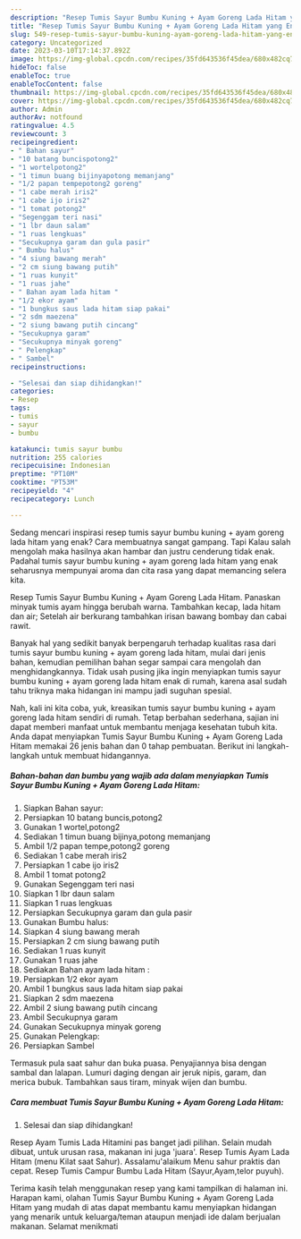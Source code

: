 ```yaml
---
description: "Resep Tumis Sayur Bumbu Kuning + Ayam Goreng Lada Hitam yang Enak Banget"
title: "Resep Tumis Sayur Bumbu Kuning + Ayam Goreng Lada Hitam yang Enak Banget"
slug: 549-resep-tumis-sayur-bumbu-kuning-ayam-goreng-lada-hitam-yang-enak-banget
category: Uncategorized
date: 2023-03-10T17:14:37.892Z
image: https://img-global.cpcdn.com/recipes/35fd643536f45dea/680x482cq70/tumis-sayur-bumbu-kuning-ayam-goreng-lada-hitam-foto-resep-utama.jpg
hideToc: false
enableToc: true
enableTocContent: false
thumbnail: https://img-global.cpcdn.com/recipes/35fd643536f45dea/680x482cq70/tumis-sayur-bumbu-kuning-ayam-goreng-lada-hitam-foto-resep-utama.jpg
cover: https://img-global.cpcdn.com/recipes/35fd643536f45dea/680x482cq70/tumis-sayur-bumbu-kuning-ayam-goreng-lada-hitam-foto-resep-utama.jpg
author: Admin
authorAv: notfound
ratingvalue: 4.5
reviewcount: 3
recipeingredient:
- " Bahan sayur"
- "10 batang buncispotong2"
- "1 wortelpotong2"
- "1 timun buang bijinyapotong memanjang"
- "1/2 papan tempepotong2 goreng"
- "1 cabe merah iris2"
- "1 cabe ijo iris2"
- "1 tomat potong2"
- "Segenggam teri nasi"
- "1 lbr daun salam"
- "1 ruas lengkuas"
- "Secukupnya garam dan gula pasir"
- " Bumbu halus"
- "4 siung bawang merah"
- "2 cm siung bawang putih"
- "1 ruas kunyit"
- "1 ruas jahe"
- " Bahan ayam lada hitam "
- "1/2 ekor ayam"
- "1 bungkus saus lada hitam siap pakai"
- "2 sdm maezena"
- "2 siung bawang putih cincang"
- "Secukupnya garam"
- "Secukupnya minyak goreng"
- " Pelengkap"
- " Sambel"
recipeinstructions:

- "Selesai dan siap dihidangkan!"
categories:
- Resep
tags:
- tumis
- sayur
- bumbu

katakunci: tumis sayur bumbu 
nutrition: 255 calories
recipecuisine: Indonesian
preptime: "PT10M"
cooktime: "PT53M"
recipeyield: "4"
recipecategory: Lunch

---
```



Sedang mencari inspirasi resep tumis sayur bumbu kuning + ayam goreng lada hitam yang enak? Cara membuatnya sangat gampang. Tapi Kalau salah mengolah maka hasilnya akan hambar dan justru cenderung tidak enak. Padahal tumis sayur bumbu kuning + ayam goreng lada hitam yang enak seharusnya mempunyai aroma dan cita rasa yang dapat memancing selera kita.


Resep Tumis Sayur Bumbu Kuning + Ayam Goreng Lada Hitam. Panaskan minyak tumis ayam hingga berubah warna. Tambahkan kecap, lada hitam dan air; Setelah air berkurang tambahkan irisan bawang bombay dan cabai rawit.

Banyak hal yang sedikit banyak berpengaruh terhadap kualitas rasa dari tumis sayur bumbu kuning + ayam goreng lada hitam, mulai dari jenis bahan, kemudian pemilihan bahan segar sampai cara mengolah dan menghidangkannya. Tidak usah pusing jika ingin menyiapkan tumis sayur bumbu kuning + ayam goreng lada hitam enak di rumah, karena asal sudah tahu triknya maka hidangan ini mampu jadi suguhan spesial.


Nah, kali ini kita coba, yuk, kreasikan tumis sayur bumbu kuning + ayam goreng lada hitam sendiri di rumah. Tetap berbahan sederhana, sajian ini dapat memberi manfaat untuk membantu menjaga kesehatan tubuh kita. Anda dapat menyiapkan Tumis Sayur Bumbu Kuning + Ayam Goreng Lada Hitam memakai 26 jenis bahan dan 0 tahap pembuatan. Berikut ini langkah-langkah untuk membuat hidangannya.

<!--inarticleads1-->

##### Bahan-bahan dan bumbu yang wajib ada dalam menyiapkan Tumis Sayur Bumbu Kuning + Ayam Goreng Lada Hitam:

1. Siapkan  Bahan sayur:
1. Persiapkan 10 batang buncis,potong2
1. Gunakan 1 wortel,potong2
1. Sediakan 1 timun buang bijinya,potong memanjang
1. Ambil 1/2 papan tempe,potong2 goreng
1. Sediakan 1 cabe merah iris2
1. Persiapkan 1 cabe ijo iris2
1. Ambil 1 tomat potong2
1. Gunakan Segenggam teri nasi
1. Siapkan 1 lbr daun salam
1. Siapkan 1 ruas lengkuas
1. Persiapkan Secukupnya garam dan gula pasir
1. Gunakan  Bumbu halus:
1. Siapkan 4 siung bawang merah
1. Persiapkan 2 cm siung bawang putih
1. Sediakan 1 ruas kunyit
1. Gunakan 1 ruas jahe
1. Sediakan  Bahan ayam lada hitam :
1. Persiapkan 1/2 ekor ayam
1. Ambil 1 bungkus saus lada hitam siap pakai
1. Siapkan 2 sdm maezena
1. Ambil 2 siung bawang putih cincang
1. Ambil Secukupnya garam
1. Gunakan Secukupnya minyak goreng
1. Gunakan  Pelengkap:
1. Persiapkan  Sambel


Termasuk pula saat sahur dan buka puasa. Penyajiannya bisa dengan sambal dan lalapan. Lumuri daging dengan air jeruk nipis, garam, dan merica bubuk. Tambahkan saus tiram, minyak wijen dan bumbu. 

<!--inarticleads2-->

##### Cara membuat Tumis Sayur Bumbu Kuning + Ayam Goreng Lada Hitam:


1. Selesai dan siap dihidangkan!

Resep Ayam Tumis Lada Hitamini pas banget jadi pilihan. Selain mudah dibuat, untuk urusan rasa, makanan ini juga &#39;juara&#39;. Resep Tumis Ayam Lada Hitam (menu Kilat saat Sahur). Assalamu&#39;alaikum Menu sahur praktis dan cepat. Resep Tumis Campur Bumbu Lada Hitam (Sayur,Ayam,telor puyuh). 

Terima kasih telah menggunakan resep yang kami tampilkan di halaman ini. Harapan kami, olahan Tumis Sayur Bumbu Kuning + Ayam Goreng Lada Hitam yang mudah di atas dapat membantu kamu menyiapkan hidangan yang menarik untuk keluarga/teman ataupun menjadi ide dalam berjualan makanan. Selamat menikmati
